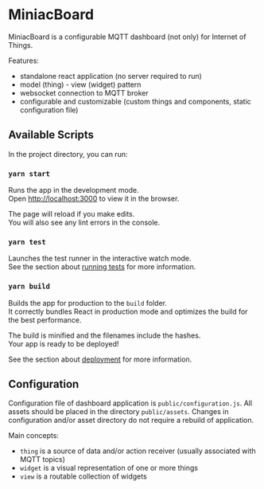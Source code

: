 # MiniacBoard

MiniacBoard is a configurable MQTT dashboard (not only) for Internet of Things.

Features:
- standalone react application (no server required to run)
- model (thing) - view (widget) pattern
- websocket connection to MQTT broker
- configurable and customizable (custom things and components, static configuration file)

## Available Scripts

In the project directory, you can run:

### `yarn start`

Runs the app in the development mode.\
Open [http://localhost:3000](http://localhost:3000) to view it in the browser.

The page will reload if you make edits.\
You will also see any lint errors in the console.

### `yarn test`

Launches the test runner in the interactive watch mode.\
See the section about [running tests](https://facebook.github.io/create-react-app/docs/running-tests) for more information.

### `yarn build`

Builds the app for production to the `build` folder.\
It correctly bundles React in production mode and optimizes the build for the best performance.

The build is minified and the filenames include the hashes.\
Your app is ready to be deployed!

See the section about [deployment](https://facebook.github.io/create-react-app/docs/deployment) for more information.

## Configuration

Configuration file of dashboard application is `public/configuration.js`. 
All assets should be placed in the directory `public/assets`. 
Changes in configuration and/or asset directory do not require a rebuild of application.

Main concepts:
- `thing` is a source of data and/or action receiver (usually associated with MQTT topics)
- `widget` is a visual representation of one or more things
- `view` is a routable collection of widgets
